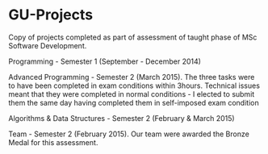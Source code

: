 # GU-Projects
Copy of projects completed as part of assessment of taught phase of MSc Software Development.

Programming - Semester 1 (September - December 2014)

Advanced Programming - Semester 2 (March 2015). The three tasks were to have been completed in exam conditions 
within 3hours. Technical issues meant that they were completed in normal conditions - I elected to submit them the same day 
having completed them in self-imposed exam condition

Algorithms & Data Structures - Semester 2 (February & March 2015)

Team - Semester 2 (February 2015). Our team were awarded the Bronze Medal for this assessment.
